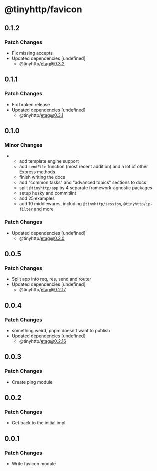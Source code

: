 # @tinyhttp/favicon

## 0.1.2

### Patch Changes

- Fix missing accepts
- Updated dependencies [undefined]
  - @tinyhttp/etag@0.3.2

## 0.1.1

### Patch Changes

- Fix broken release
- Updated dependencies [undefined]
  - @tinyhttp/etag@0.3.1

## 0.1.0

### Minor Changes

- - add template engine support
  - add `sendFile` function (most recent addition) and a lot of other Express methods
  - finish writing the docs
  - add "common tasks" and "advanced topics" sections to docs
  - split `@tinyhttp/app` by 4 separate framework-agnostic packages
  - setup husky and commitlint
  - add 25 examples
  - add 10 middlewares, including `@tinyhttp/session`, `@tinyhttp/ip-filter` and more

### Patch Changes

- Updated dependencies [undefined]
  - @tinyhttp/etag@0.3.0

## 0.0.5

### Patch Changes

- Split app into req, res, send and router
- Updated dependencies [undefined]
  - @tinyhttp/etag@0.2.17

## 0.0.4

### Patch Changes

- something weird, pnpm doesn't want to publish
- Updated dependencies [undefined]
  - @tinyhttp/etag@0.2.16

## 0.0.3

### Patch Changes

- Create ping module

## 0.0.2

### Patch Changes

- Get back to the initial impl

## 0.0.1

### Patch Changes

- Write favicon module
